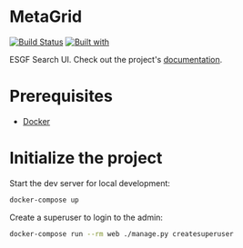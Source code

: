 # MetaGrid

[![Build Status](https://travis-ci.org/aims-group/MetaGrid.svg?branch=master)](https://travis-ci.org/aims-group/MetaGrid)
[![Built with](https://img.shields.io/badge/Built_with-Cookiecutter_Django_Rest-F7B633.svg)](https://github.com/agconti/cookiecutter-django-rest)

ESGF Search UI. Check out the project's [documentation](http://aims-group.github.io/MetaGrid/).

# Prerequisites

- [Docker](https://docs.docker.com/docker-for-mac/install/)

# Initialize the project

Start the dev server for local development:

```bash
docker-compose up
```

Create a superuser to login to the admin:

```bash
docker-compose run --rm web ./manage.py createsuperuser
```
